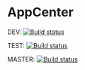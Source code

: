 # AppCenter

DEV: [![Build status](https://build.appcenter.ms/v0.1/apps/8f38b468-b21d-470b-aebe-a6c6b66f62f2/branches/dev/badge)](https://appcenter.ms)

TEST: [![Build status](https://build.appcenter.ms/v0.1/apps/8f38b468-b21d-470b-aebe-a6c6b66f62f2/branches/test/badge)](https://appcenter.ms)

MASTER: [![Build status](https://build.appcenter.ms/v0.1/apps/8f38b468-b21d-470b-aebe-a6c6b66f62f2/branches/master/badge)](https://appcenter.ms)
